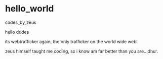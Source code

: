 # hello_world
codes_by_zeus

hello dudes 

its webtrafficker again, the only trafficker on the world wide web

zeus himself taught me coding, so i know am far better than you are...dhur.
